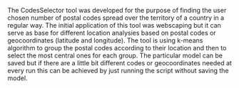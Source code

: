
The CodesSelector tool was developed for the purpose of finding the user chosen number of postal codes spread over the territory of a country in a regular way. The initial application of this tool was webscaping but it can serve as base for different location analysies based on postal codes or geocoordinates (latitude and longitude). The tool is using k-means algorithm to group the postal codes according to their location and then to select the most central ones for each group. The particular model can be saved but if there are a little bit different codes or geocoordinates needed at every run this can be achieved by just running the script without saving the model.
